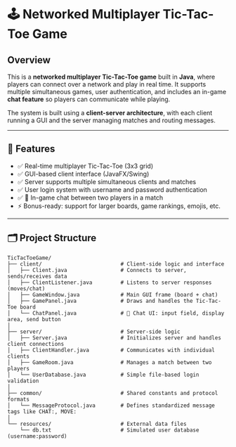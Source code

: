 # 🕹️ Networked Multiplayer Tic-Tac-Toe Game 

## Overview

This is a **networked multiplayer Tic-Tac-Toe game** built in **Java**, where players can connect over a network and play in real time. It supports multiple simultaneous games, user authentication, and includes an in-game **chat feature** so players can communicate while playing.

The system is built using a **client-server architecture**, with each client running a GUI and the server managing matches and routing messages.

---

## 🎯 Features

- ✅ Real-time multiplayer Tic-Tac-Toe (3x3 grid)
- ✅ GUI-based client interface (JavaFX/Swing)
- ✅ Server supports multiple simultaneous clients and matches
- ✅ User login system with username and password authentication
- ✅ 🔸 In-game chat between two players in a match 
- ⚡ Bonus-ready: support for larger boards, game rankings, emojis, etc.

---

## 🗂️ Project Structure

```plaintext
TicTacToeGame/
├── client/                         # Client-side logic and interface
│   ├── Client.java                 # Connects to server, sends/receives data
│   ├── ClientListener.java         # Listens to server responses (moves/chat)
│   ├── GameWindow.java             # Main GUI frame (board + chat)
│   ├── GamePanel.java              # Draws and handles the Tic-Tac-Toe board
│   └── ChatPanel.java              # 🔸 Chat UI: input field, display area, send button
│
├── server/                         # Server-side logic
│   ├── Server.java                 # Initializes server and handles client connections
│   ├── ClientHandler.java          # Communicates with individual clients
│   ├── GameRoom.java               # Manages a match between two players
│   └── UserDatabase.java           # Simple file-based login validation
│
├── common/                         # Shared constants and protocol formats
│   └── MessageProtocol.java        # Defines standardized message tags like CHAT:, MOVE:
│
└── resources/                      # External data files
    └── db.txt                      # Simulated user database (username:password)

